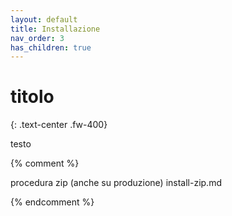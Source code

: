 ```yaml
---
layout: default
title: Installazione
nav_order: 3
has_children: true
---
```


# titolo
{: .text-center .fw-400}

testo

{% comment %}

  procedura zip (anche su produzione)
    install-zip.md


{% endcomment %}

